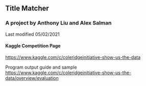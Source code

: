 ## Title Matcher

### A project by Anthony Liu and Alex Salman

Last modified 05/02/2021


#### Kaggle Competition Page
https://www.kaggle.com/c/coleridgeinitiative-show-us-the-data

Program output guide and sample
https://www.kaggle.com/c/coleridgeinitiative-show-us-the-data/overview/evaluation
